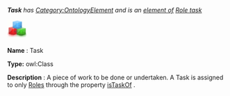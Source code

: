 ___Task__ 
 has
 [Category:OntologyElement](../../Category/OntologyElement "Category:OntologyElement") 
 and is an
 [element of](../../Property/ElementOf "Property:ElementOf") 
[Role task](../../Submissions/Role_task "Submissions:Role task")_




  





[![Class](../images/thumb/2/27/Class.gif/45px-Class.gif)](../../Image/Class.gif "Class")


__Name__ 
 : Task
 



__Type:__ 
 owl:Class
 



__Description__ 
 : A piece of work to be done or undertaken. A Task is assigned to only
 [Roles](../../Community/AcademicRoles "Submissions:Role task/Role") 
 through the property
 [isTaskOf](../../Submissions/Role_task/isTaskOf "Submissions:Role task/isTaskOf") 
 .